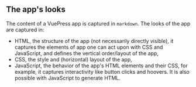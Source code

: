 ## The app's looks

The content of a VuePress app is captured in `markdown`. The looks of the app 
are captured in:
- HTML, the structure of the app (not necessarily directly visible),
    it captures the elements of app one can act upon with CSS and JavaScript, and
    defines the vertical order/layout of the app,
- CSS, the style and (horizontal) layout of the app,
- JavaScript, the behavior of the app's HTML elements and their CSS,
    for example, it captures interactivity like button clicks and hoovers.
    It is also possible with JavaScript to generate HTML.
    

